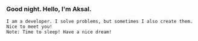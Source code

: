 <h3>Good night. Hello, I'm Aksal.</h3>
<pre><code>I am a developer. I solve problems, but sometimes I also create them.
Nice to meet you!
Note: Time to sleep! Have a nice dream!
</code></pre>
